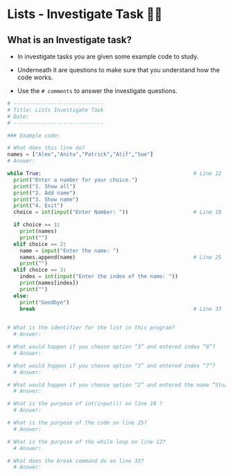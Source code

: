 # Lists - Investigate Task 🕵️‍♂️

## What is an Investigate task?

- In investigate tasks you are given some example code to study. 
- Underneath it are questions to make sure that you understand how the code works.

- Use the ``# comments`` to answer the investigate questions.


````python
# -----------------------------
# Title: Lists Investigate Task
# Date:
# -----------------------------

### Example code:

# What does this line do?
names = ["Alex","Anita","Patrick","Atif","Sue"]
# Answer: 

while True:                                                 # Line 12
  print("Enter a number for your choice.")
  print("1. Show all")
  print("2. Add name")
  print("3. Show name")
  print("4. Exit")
  choice = int(input("Enter Number: "))                     # Line 18

  if choice == 1:
    print(names)
    print("")
  elif choice == 2:
    name = input("Enter the name: ")
    names.append(name)                                      # Line 25
    print("")
  elif choice == 3:
    index = int(input("Enter the index of the name: "))
    print(names[index])
    print("")
  else:
    print("Goodbye")
    break                                                   # Line 33
  

# What is the identifier for the list in this program?
  # Answer:

# What would happen if you choose option “3” and entered index “0”? 
  # Answer:

# What would happen if you choose option “3” and entered index “7”?
  # Answer:

# What would happen if you choose option “2” and entered the name “Stuart”?
  # Answer:

# What is the purpose of int(input()) on line 18 ?
  # Answer:

# What is the purpose of the code on line 25?
  # Answer:

# What is the purpose of the while loop on line 12?
  # Answer:

# What does the break command do on line 33?
  # Answer:
````

  
